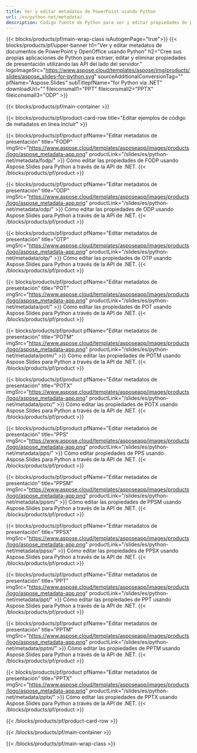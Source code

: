 ```yaml
---
title: Ver y editar metadatos de PowerPoint usando Python
url: /es/python-net/metadata/
description: Código fuente de Python para ver y editar propiedades de presentación
---
```


{{< blocks/products/pf/main-wrap-class isAutogenPage="true">}}
{{< blocks/products/pf/upper-banner h1="Ver y editar metadatos de documentos de PowerPoint y OpenOffice usando Python" h2="Cree sus propias aplicaciones de Python para extraer, editar y eliminar propiedades de presentación utilizando las API del lado del servidor." logoImageSrc="https://www.aspose.cloud/templates/aspose/img/products/slides/aspose_slides-for-python.svg" sourceAdditionalConversionTag="" pfName="Aspose.Slides" subTitlepfName="for Python via .NET" downloadUrl="" fileiconsmall1="PPT" fileiconsmall2="PPTX" fileiconsmall3="ODP" >}}

{{< blocks/products/pf/main-container >}}

{{< blocks/products/pf/product-card-row title="Editar ejemplos de código de metadatos en línea Incluir" >}}

{{< blocks/products/pf/product pfName="Editar metadatos de presentación" title="FODP" imgSrc="https://www.aspose.cloud/templates/asposeapp/images/products/logo/aspose_metadata-app.png" productLink="/slides/es/python-net/metadata/fodp/" >}}
Cómo editar las propiedades de FODP usando Aspose.Slides para Python a través de la API de .NET.
{{< /blocks/products/pf/product >}}

{{< blocks/products/pf/product pfName="Editar metadatos de presentación" title="ODP" imgSrc="https://www.aspose.cloud/templates/asposeapp/images/products/logo/aspose_metadata-app.png" productLink="/slides/es/python-net/metadata/odp/" >}}
Cómo editar las propiedades de ODP usando Aspose.Slides para Python a través de la API de .NET.
{{< /blocks/products/pf/product >}}

{{< blocks/products/pf/product pfName="Editar metadatos de presentación" title="OTP" imgSrc="https://www.aspose.cloud/templates/asposeapp/images/products/logo/aspose_metadata-app.png" productLink="/slides/es/python-net/metadata/otp/" >}}
Cómo editar las propiedades de OTP usando Aspose.Slides para Python a través de la API de .NET.
{{< /blocks/products/pf/product >}}

{{< blocks/products/pf/product pfName="Editar metadatos de presentación" title="POT" imgSrc="https://www.aspose.cloud/templates/asposeapp/images/products/logo/aspose_metadata-app.png" productLink="/slides/es/python-net/metadata/pot/" >}}
Cómo editar las propiedades de POT usando Aspose.Slides para Python a través de la API de .NET.
{{< /blocks/products/pf/product >}}

{{< blocks/products/pf/product pfName="Editar metadatos de presentación" title="POTM" imgSrc="https://www.aspose.cloud/templates/asposeapp/images/products/logo/aspose_metadata-app.png" productLink="/slides/es/python-net/metadata/potm/" >}}
Cómo editar las propiedades de POTM usando Aspose.Slides para Python a través de la API de .NET.
{{< /blocks/products/pf/product >}}

{{< blocks/products/pf/product pfName="Editar metadatos de presentación" title="POTX" imgSrc="https://www.aspose.cloud/templates/asposeapp/images/products/logo/aspose_metadata-app.png" productLink="/slides/es/python-net/metadata/potx/" >}}
Cómo editar las propiedades de POTX usando Aspose.Slides para Python a través de la API de .NET.
{{< /blocks/products/pf/product >}}

{{< blocks/products/pf/product pfName="Editar metadatos de presentación" title="PPS" imgSrc="https://www.aspose.cloud/templates/asposeapp/images/products/logo/aspose_metadata-app.png" productLink="/slides/es/python-net/metadata/pps/" >}}
Cómo editar propiedades de PPS usando Aspose.Slides para Python a través de la API de .NET.
{{< /blocks/products/pf/product >}}

{{< blocks/products/pf/product pfName="Editar metadatos de presentación" title="PPSM" imgSrc="https://www.aspose.cloud/templates/asposeapp/images/products/logo/aspose_metadata-app.png" productLink="/slides/es/python-net/metadata/ppsm/" >}}
Cómo editar las propiedades de PPSM usando Aspose.Slides para Python a través de la API de .NET.
{{< /blocks/products/pf/product >}}

{{< blocks/products/pf/product pfName="Editar metadatos de presentación" title="PPSX" imgSrc="https://www.aspose.cloud/templates/asposeapp/images/products/logo/aspose_metadata-app.png" productLink="/slides/es/python-net/metadata/ppsx/" >}}
Cómo editar las propiedades de PPSX usando Aspose.Slides para Python a través de la API de .NET.
{{< /blocks/products/pf/product >}}

{{< blocks/products/pf/product pfName="Editar metadatos de presentación" title="PPT" imgSrc="https://www.aspose.cloud/templates/asposeapp/images/products/logo/aspose_metadata-app.png" productLink="/slides/es/python-net/metadata/ppt/" >}}
Cómo editar las propiedades de PPT usando Aspose.Slides para Python a través de la API de .NET.
{{< /blocks/products/pf/product >}}

{{< blocks/products/pf/product pfName="Editar metadatos de presentación" title="PPTM" imgSrc="https://www.aspose.cloud/templates/asposeapp/images/products/logo/aspose_metadata-app.png" productLink="/slides/es/python-net/metadata/pptm/" >}}
Cómo editar las propiedades de PPTM usando Aspose.Slides para Python a través de la API de .NET.
{{< /blocks/products/pf/product >}}

{{< blocks/products/pf/product pfName="Editar metadatos de presentación" title="PPTX" imgSrc="https://www.aspose.cloud/templates/asposeapp/images/products/logo/aspose_metadata-app.png" productLink="/slides/es/python-net/metadata/pptx/" >}}
Cómo editar las propiedades de PPTX usando Aspose.Slides para Python a través de la API de .NET.
{{< /blocks/products/pf/product >}}



{{< /blocks/products/pf/product-card-row >}}

{{< /blocks/products/pf/main-container >}}
    
{{< /blocks/products/pf/main-wrap-class >}}